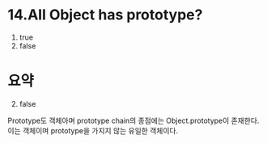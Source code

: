 # 14.All Object has prototype?

1. true
2. false

# 요약

2. false

Prototype도 객체아며 prototype chain의 종점에는 Object.prototype이 존재한다. 이는 객체이며 prototype을 가지지 않는 유일한 객체이다.
